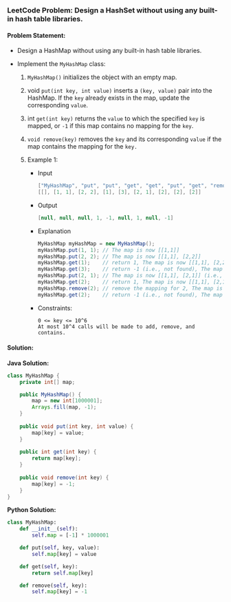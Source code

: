 ### LeetCode Problem: Design a HashSet without using any built-in hash table libraries.

#### Problem Statement:
- Design a HashMap without using any built-in hash table libraries.
- Implement the ```MyHashMap``` class:

    1. ```MyHashMap()``` initializes the object with an empty map.
    2. void ```put(int key, int value)``` inserts a ```(key, value)``` pair into the HashMap. If the ```key``` already exists in the map, update the corresponding ```value```.
    3. int ```get(int key)``` returns the ```value``` to which the specified ```key``` is mapped, or ```-1``` if this map contains no mapping for the ```key```.
    4. ```void remove(key)``` removes the ```key``` and its corresponding ```value``` if the map contains the mapping for the ```key.```
 

    4. Example 1:

        - Input
            ```java
            ["MyHashMap", "put", "put", "get", "get", "put", "get", "remove", "get"]
            [[], [1, 1], [2, 2], [1], [3], [2, 1], [2], [2], [2]]
            ```
        - Output
            ```java
            [null, null, null, 1, -1, null, 1, null, -1]
            ```

        - Explanation
            ```java
            MyHashMap myHashMap = new MyHashMap();
            myHashMap.put(1, 1); // The map is now [[1,1]]
            myHashMap.put(2, 2); // The map is now [[1,1], [2,2]]
            myHashMap.get(1);    // return 1, The map is now [[1,1], [2,2]]
            myHashMap.get(3);    // return -1 (i.e., not found), The map is now [[1,1], [2,2]]
            myHashMap.put(2, 1); // The map is now [[1,1], [2,1]] (i.e., update the existing value)
            myHashMap.get(2);    // return 1, The map is now [[1,1], [2,1]]
            myHashMap.remove(2); // remove the mapping for 2, The map is now [[1,1]]
            myHashMap.get(2);    // return -1 (i.e., not found), The map is now [[1,1]]
            ```

        - Constraints:
            ```
            0 <= key <= 10^6
            At most 10^4 calls will be made to add, remove, and contains.
            ```
#### Solution:
**Java Solution:**
```java
class MyHashMap {
    private int[] map;

    public MyHashMap() {
        map = new int[1000001];
        Arrays.fill(map, -1);
    }
    
    public void put(int key, int value) {
        map[key] = value;
    }
    
    public int get(int key) {
        return map[key];        
    }
    
    public void remove(int key) {
        map[key] = -1;      
    }
}

```

**Python Solution:**
```python
class MyHashMap:
    def __init__(self):
        self.map = [-1] * 1000001

    def put(self, key, value):
        self.map[key] = value

    def get(self, key):
        return self.map[key]

    def remove(self, key):
        self.map[key] = -1
```
